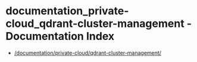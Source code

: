 # documentation_private-cloud_qdrant-cluster-management - Documentation Index

- [/documentation/private-cloud/qdrant-cluster-management/](./_documentation_private-cloud_qdrant-cluster-management_.md)
